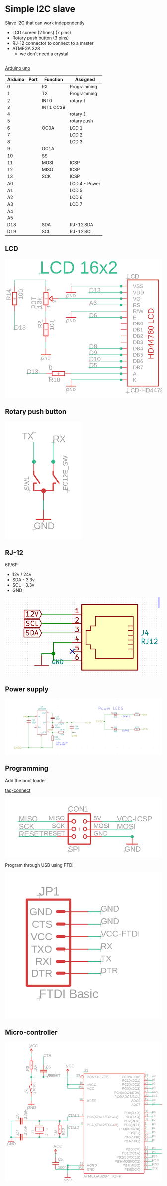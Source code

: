 
# Simple I2C slave

Slave I2C that can work independently


* LCD screen (2 lines) (7 pins)
* Rotary push button (3 pins)
* RJ-12 connector to connect to a master
* ATMEGA 328
  * we don't need a crystal


## 

[Arduino uno](https://content.arduino.cc/assets/Pinout-UNOrev3_latest.pdf)

| Arduino | Port | Function  | Assigned       |
|---------|------|-----------|----------------|
| 0       |      | RX        | Programming    |
| 1       |      | TX        | Programming    |
| 2       |      | INT0      | rotary 1       |
| 3       |      | INT1 OC2B |                |
| 4       |      |           | rotary 2       |
| 5       |      |           | rotary push    |
| 6       |      | OC0A      | LCD 1          |
| 7       |      |           | LCD 2          |
| 8       |      |           | LCD 3          |
| 9       |      | OC1A      |                |
| 10      |      | SS        |                |
| 11      |      | MOSI      | ICSP           |
| 12      |      | MISO      | ICSP           |
| 13      |      | SCK       | ICSP           |
| A0      |      |           | LCD 4  - Power |
| A1      |      |           | LCD 5          |
| A2      |      |           | LCD 6          |
| A3      |      |           | LCD 7          |
| A4      |      |           |                |
| A5      |      |           |                |
| D18     |      | SDA       | RJ-12 SDA      |
| D19     |      | SCL       | RJ-12 SCL      |

## LCD

<img src='lcd.png'>

## Rotary push button

<img src='rotary.png'>

## RJ-12

6P/6P

* 12v / 24v
* SDA - 3.3v
* SCL - 3.3v
* GND

<img src='rj12.png'>

## Power supply

<img src='power.png'>

## Programming

Add the boot loader

[tag-connect](https://www.tag-connect.com/)

<img src='icsp.png'>

Program through USB using FTDI

<img src='ftdi.png'>

## Micro-controller

<img src='atmega.png'>